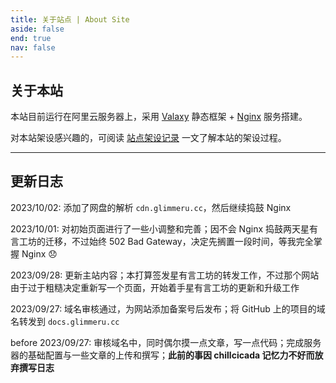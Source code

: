 ```yaml
---
title: 关于站点 | About Site
aside: false
end: true
nav: false
---
```


## 关于本站

本站目前运行在阿里云服务器上，采用 [Valaxy](https://valaxy.site) 静态框架 + [Nginx](https://nginx.org) 服务搭建。

对本站架设感兴趣的，可阅读 <a href=".././posts/site-log" target="_blank" rel="noreferrer">站点架设记录</a> 一文了解本站的架设过程。

---

## 更新日志

2023/10/02: 添加了网盘的解析 `cdn.glimmeru.cc`，然后继续捣鼓 Nginx

2023/10/01: 对初始页面进行了一些小调整和完善；因不会 Nginx 捣鼓两天星有言工坊的迁移，不过始终 502 Bad Gateway，决定先搁置一段时间，等我完全掌握 Nginx 😞

2023/09/28: 更新主站内容；本打算签发星有言工坊的转发工作，不过那个网站由于过于粗糙决定重新写一个页面，开始着手星有言工坊的更新和升级工作

2023/09/27: 域名审核通过，为网站添加备案号后发布；将 GitHub 上的项目的域名转发到 `docs.glimmeru.cc`

before 2023/09/27: 审核域名中，同时偶尔摸一点文章，写一点代码；完成服务器的基础配置与一些文章的上传和撰写；**此前的事因 chillcicada 记忆力不好而放弃撰写日志**
